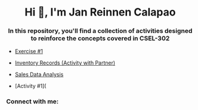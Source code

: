 <h1 align="center">Hi 👋, I'm Jan Reinnen Calapao</h1>
<h3 align="center">In this repository, you'll find a collection of activities designed to reinforce the concepts covered in CSEL-302</h3>

- <a href="(https://colab.research.google.com/drive/1-bL4gAG-ut3UrJIZA-VA16C1pTAe3XR2)">Exercise #1</a>

- [Inventory Records (Activity with Partner)](https://colab.research.google.com/drive/1zgo-kjXkX-6T1r3GvG1FFFzaRWEe0BCP)

- [Sales Data Analysis](https://colab.research.google.com/drive/1a0HRPIsm0an88pZHA3HjymED64aSrXQ9)

- [Activity #1](

<h3 align="left">Connect with me:</h3>
<p align="left">
</p>
